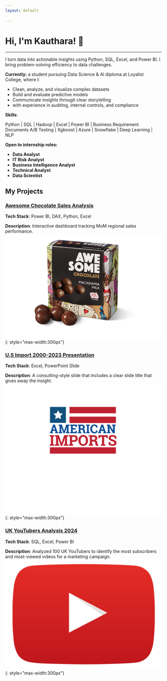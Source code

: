 ```yaml
---
layout: default

---
```


# Hi, I'm Kauthara! 👋

----

I turn  data into actionable insights using Python, SQL, Excel, and Power BI. 
I bring problem-solving efficiency to data challenges.

**Currently:** a student pursuing Data Science & AI diploma at Loyalist College, where I:
- Clean, analyze, and visualize complex datasets
- Build and evaluate predictive models
- Communicate insights through clear storytelling
- with experience in auditing, internal controls, and compliance

**Skills**:

 Python | SQL | Hadoop | Excel | Power BI | Business Requirement Documents
 A/B Testing | Xgboost | Azure | Snowflake | Deep Learning | NLP


**Open to internship roles:**  
- **Data Analyst**
- **IT Risk Analyst** 
- **Business Intelligence Analyst**
- **Technical Analyst**
- **Data Scientist** 

## My Projects


### [Awesome Chocolate Sales Analysis](https://kauthara-yakubu.github.io/awesome_chocolate_sales_analysis/)
**Tech Stack**: Power BI, DAX, Python, Excel

**Description**: Interactive dashboard tracking MoM regional sales performance.  
![Thumbnail](/assets/sales-dash.jpg){: style="max-width:300px"}


### [U.S Import 2000-2023 Presentation](https://kauthara-yakubu.github.io/top_source_U.S_import_2000-2023_Presentation/)
**Tech Stack**: Excel, PowerPoint Slide

**Description**: A consulting-style slide that includes a clear slide title that gives away the insight.
![Thumbnail](/assets/us_import.jpg){: style="max-width:300px"}


### [UK YouTubers Analysis 2024](https://kauthara-yakubu.github.io/top_uk_youtubers_2024/)
**Tech Stack**: SQL, Excel, Power BI  

**Description**: Analyzed 100 UK YouTubers to identify the most subscribers and most-viewed videos for a marketing campaign.  
![Thumbnail](/assets/youtubers.png){: style="max-width:300px"}


